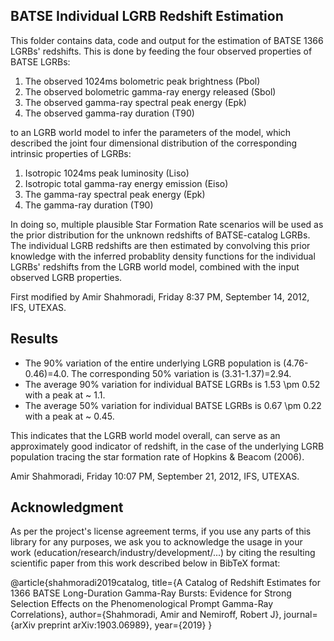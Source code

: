 ## BATSE Individual LGRB Redshift Estimation 

This folder contains data, code and output for the estimation of BATSE 1366 LGRBs' redshifts. This is done by feeding the four observed properties of BATSE LGRBs:  

1. The observed 1024ms bolometric peak brightness (Pbol)  
2. The observed bolometric gamma-ray energy released (Sbol)  
3. The observed gamma-ray spectral peak energy (Epk)  
4. The observed gamma-ray duration (T90)  

to an LGRB world model to infer the parameters of the model, which described the joint four dimensional distribution of the corresponding intrinsic properties of LGRBs:  

1. Isotropic 1024ms peak luminosity (Liso)  
2. Isotropic total gamma-ray energy emission (Eiso)  
3. The gamma-ray spectral peak energy (Epk)  
4. The gamma-ray duration (T90)  

In doing so, multiple plausible Star Formation Rate scenarios will be used as the prior distribution for the unknown redshifts of BATSE-catalog LGRBs. The individual LGRB redshifts are then estimated by convolving this prior knowledge with the inferred probablity density functions for the individual LGRBs' redshifts from the LGRB world model, combined with the input observed LGRB properties.  

First modified by Amir Shahmoradi, Friday 8:37 PM, September 14, 2012, IFS, UTEXAS.  

## Results  

- The 90% variation of the entire underlying LGRB population is (4.76-0.46)=4.0. The corresponding 50% variation is (3.31-1.37)=2.94.  
- The average 90% variation for individual BATSE LGRBs is 1.53 \pm 0.52 with a peak at ~ 1.1.  
- The average 50% variation for individual BATSE LGRBs is 0.67 \pm 0.22 with a peak at ~ 0.45.  

This indicates that the LGRB world model overall, can serve as an approximately good indicator of redshift, in the case of the underlying LGRB population tracing the star formation rate of Hopkins & Beacom (2006).  

Amir Shahmoradi, Friday 10:07 PM, September 21, 2012, IFS, UTEXAS.  

## Acknowledgment

As per the project's license agreement terms, if you use any parts of this library for any purposes, we ask you to acknowledge the usage in your work (education/research/industry/development/...) by citing the resulting scientific paper from this work described below in BibTeX format:  

@article{shahmoradi2019catalog,
  title={A Catalog of Redshift Estimates for 1366 BATSE Long-Duration Gamma-Ray Bursts: Evidence for Strong Selection Effects on the Phenomenological Prompt Gamma-Ray Correlations},
  author={Shahmoradi, Amir and Nemiroff, Robert J},
  journal={arXiv preprint arXiv:1903.06989},
  year={2019}
}

